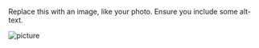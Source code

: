 Replace this with an image, like your photo. Ensure you include some alt-text.

![picture](https://avatars.githubusercontent.com/u/79180832?s=96&v=4)
